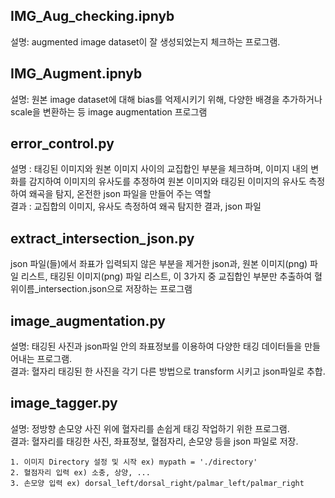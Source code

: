## IMG_Aug_checking.ipnyb
설명: augmented image dataset이 잘 생성되었는지 체크하는 프로그램.

## IMG_Augment.ipnyb
설명: 원본 image dataset에 대해 bias를 억제시키기 위해, 다양한 배경을 추가하거나 scale을 변환하는 등 image augmentation 프로그램

## error_control.py
설명 : 태깅된 이미지와 원본 이미지 사이의 교집합인 부분을 체크하며, 이미지 내의 변화를 감지하여 이미지의 유사도를 추정하여 원본 이미지와 태깅된 이미지의 유사도 측정하여 왜곡을 탐지, 온전한 json 파일을 만들어 주는 역할 <br>
결과 : 교집합의 이미지, 유사도 측정하여 왜곡 탐지한 결과, json 파일 

## extract_intersection_json.py
json 파일(들)에서 좌표가 입력되지 않은 부분을 제거한 json과, 원본 이미지(png) 파일 리스트, 태깅된 이미지(png) 파일 리스트, 이 3가지 중 교집합인 부분만 추출하여 혈위이름_intersection.json으로 저장하는 프로그램

## image_augmentation.py
설명: 태깅된 사진과 json파일 안의 좌표정보를 이용하여 다양한 태깅 데이터들을 만들어내는 프로그램.\
결과: 혈자리 태깅된 한 사진을 각기 다른 방법으로 transform 시키고 json파일로 추합.

## image_tagger.py
설명: 정방향 손모양 사진 위에 혈자리를 손쉽게 태깅 작업하기 위한 프로그램.\
결과: 혈자리를 태깅한 사진, 좌표정보, 혈점자리, 손모양 등을 json 파일로 저장.
    
    1. 이미지 Directory 설정 및 시작 ex) mypath = './directory'
    2. 혈점자리 입력 ex) 소충, 상양, ...
    3. 손모양 입력 ex) dorsal_left/dorsal_right/palmar_left/palmar_right
